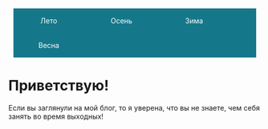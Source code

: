 
<html>
  <head>
    <meta charset="utf-8">
    <title>сайт</title>
<style>
#navbar, #navbar li {
  margin: 10;
  padding: 0;
}
#navbar {
  background: #15788A;
}
#navbar li {
  display: inline-block;
  width: 25%;
  text-align: center;
}
#navbar a {
  display: block;
  padding: 6px;
  color: white;
  text-decoration: none;
}
#navbar a:hover {
  background: #15856B;
}
</style>
  </head>
 
  <body>
<ul id="navbar">
  <li><a href="#1">Лето</a></li>
  <li><a href="#2">Осень</a></li>
  <li><a href="#3">Зима</a></li>
  <li><a href="#4">Весна</a></li>
</ul>

<h1>Приветствую!</h1>
Если вы заглянули на мой блог, то я уверена, что вы не знаете, чем себя занять во время выходных!

  </body>
</html>


